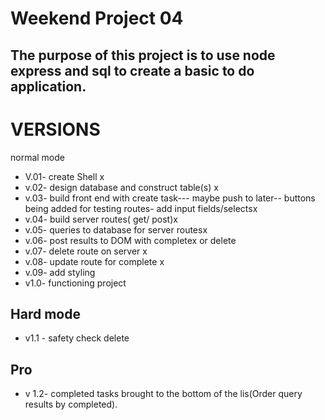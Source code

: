Weekend Project 04
==================
The purpose of this project is to use node express and sql to create a basic to do application.
--------------------------------------------------------------------------------------------
VERSIONS
========
normal mode
* V.01- create Shell x
* v.02- design database and construct table(s) x
* v.03- build front end with create task--- maybe push to later-- buttons being added for testing routes- add input fields/selectsx
* v.04- build server routes( get/ post)x
* v.05- queries to database for server routesx
* v.06- post results to DOM with completex or delete
* v.07- delete route on server x
* v.08- update route for complete x
* v.09- add styling
* v1.0- functioning project

Hard mode
---------
* v1.1 - safety check delete

Pro
---
* v 1.2- completed tasks brought to the bottom of the lis(Order query results by completed).
